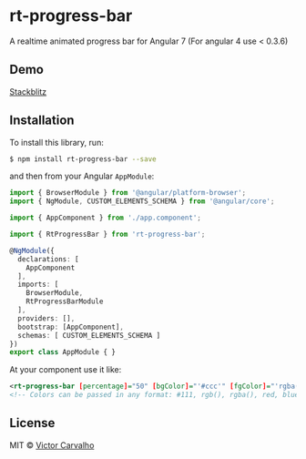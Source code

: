 # rt-progress-bar
A realtime animated progress bar for Angular 7 (For angular 4 use < 0.3.6)

## Demo
[Stackblitz](https://stackblitz.com/edit/rt-progress-bar?embed=1&file=app/app.component.html)

## Installation

To install this library, run:

```bash
$ npm install rt-progress-bar --save
```

and then from your Angular `AppModule`:

```typescript
import { BrowserModule } from '@angular/platform-browser';
import { NgModule, CUSTOM_ELEMENTS_SCHEMA } from '@angular/core';

import { AppComponent } from './app.component';

import { RtProgressBar } from 'rt-progress-bar';

@NgModule({
  declarations: [
    AppComponent
  ],
  imports: [
    BrowserModule,
    RtProgressBarModule
  ],
  providers: [],
  bootstrap: [AppComponent],
  schemas: [ CUSTOM_ELEMENTS_SCHEMA ]
})
export class AppModule { }
```

At your component use it like:
```xml
<rt-progress-bar [percentage]="50" [bgColor]="'#ccc'" [fgColor]="'rgba(125, 125, 50, 0.4)'"></rt-progress-bar>
<!-- Colors can be passed in any format: #111, rgb(), rgba(), red, blue just pass it as string with quotes -->
```

## License

MIT © [Victor Carvalho](mailto:victor.blq@gmail.com)